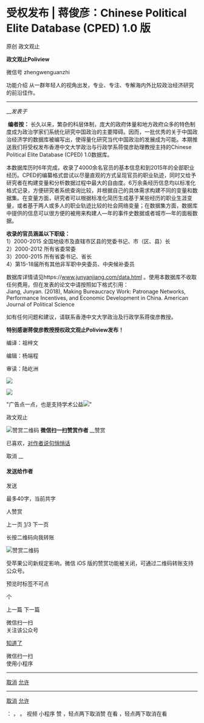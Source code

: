 

#  受权发布 | 蒋俊彦：Chinese Political Elite Database (CPED) 1.0 版

原创 政文观止 

**政文观止Poliview** 

微信号 zhengwenguanzhi

功能介绍 从一群年轻人的视角出发，专业、专注、专解海内外比较政治经济研究的前沿佳作。

____

___发表于_


‍‍‍‍‍ **编者按：**
长久以来，繁杂的科层体制，庞大的政府体量和地方政府众多的特色制度成为政治学家们系统化研究中国政治的主要障碍。因而，一批优秀的关于中国政治经济学的数据库被编写出，使得量化研究当代中国政治的发展成为可能。本期推送我们将受权发布香港中文大学政治与行政学系蒋俊彦助理教授主持的Chinese
Political Elite Database (CPED) 1.0数据库。

  

本数据库历时6年完成，收录了4000余名官员的基本信息和到2015年的全部职业经历。CPED的编纂格式尝试以尽量直观的方式呈现官员的职业轨迹，同时又给予研究者在构建变量和分析数据过程中最大的自由度。6万余条经历信息均以标准化格式记录，方便研究者系统查询比较，并根据自己的具体需求构建不同的变量和数据集。在变量方面，研究者可以根据标准化简历生成基于某些经历的职业生涯变量，或者基于两人或多人的职业轨迹比较的社会网络变量；在数据集方面，数据库中提供的信息可以很方便的被用来构建人—年的事件史数据或者城市—年的面板数据。

  
 **收录的官员涵盖以下职级：**  
1）2000-2015 全国地级市及直辖市区县的党委书记、市（区、县）长  
2）2000-2012 所有省委常委  
3）2000-2015 所有省委书记、省长  
4）第15-18届所有其他非军职中央委员、中央候补委员  
  
数据库详情请见https://www.junyanjiang.com/data.html 。使用本数据库不收取任何费用，但在发表的论文中请按照如下格式引用：  
Jiang, Junyan. (2018), Making Bureaucracy Work: Patronage Networks,
Performance Incentives, and Economic Development in China. American Journal of
Political Science  
  
如有任何问题和建议，请联系香港中文大学政治及行政学系蒋俊彦教授。

  

 **特别感谢蒋俊彦教授授权政文观止Poliview发布！**

  

编译：祖梓文

编辑：杨端程

审读：陆屹洲

  

![](/images/518/2.png)

![](/images/518/3.jpeg)

"广告点一点，也是支持学术公益![](/images/518/4.png)"



政文观止

![赞赏二维码]() **微信扫一扫赞赏作者** __赞赏

已喜欢，[对作者说句悄悄话](javascript:;)

取消 __

#### 发送给作者

发送

最多40字，当前共字

[](javascript:;) 人赞赏

上一页 [1](javascript:;)/3 下一页

长按二维码向我转账

![赞赏二维码]()

受苹果公司新规定影响，微信 iOS 版的赞赏功能被关闭，可通过二维码转账支持公众号。

预览时标签不可点



个

上一篇 下一篇



微信扫一扫  
关注该公众号

[知道了](javascript:;)

 微信扫一扫  
使用小程序

****

[取消](javascript:void\(0\);) [允许](javascript:void\(0\);)

****

[取消](javascript:void\(0\);) [允许](javascript:void\(0\);)

： ， 。 视频 小程序 赞 ，轻点两下取消赞 在看 ，轻点两下取消在看

